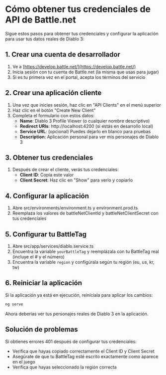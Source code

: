 # Cómo obtener tus credenciales de API de Battle.net

Sigue estos pasos para obtener tus credenciales y configurar la aplicación para usar tus datos reales de Diablo 3:

## 1. Crear una cuenta de desarrollador

1. Ve a [https://develop.battle.net/](https://develop.battle.net/)
2. Inicia sesión con tu cuenta de Battle.net (la misma que usas para jugar)
3. Si es tu primera vez en el portal, acepta los términos del servicio

## 2. Crear una aplicación cliente

1. Una vez que inicies sesión, haz clic en "API Clients" en el menú superior
2. Haz clic en el botón "Create New Client"
3. Completa el formulario con estos datos:
   - **Name**: Diablo 3 Profile Viewer (o cualquier nombre descriptivo)
   - **Redirect URIs**: http://localhost:4200 (si estás en desarrollo local)
   - **Service URL**: (opcional) Puedes dejarlo en blanco para pruebas
   - **Description**: Aplicación personal para ver mis personajes de Diablo 3

## 3. Obtener tus credenciales

1. Después de crear el cliente, verás tus credenciales:
   - **Client ID**: Copia este valor
   - **Client Secret**: Haz clic en "Show" para verlo y copiarlo

## 4. Configurar la aplicación

1. Abre src/environments/environment.ts y environment.prod.ts
2. Reemplaza los valores de battleNetClientId y battleNetClientSecret con tus credenciales

## 5. Configurar tu BattleTag

1. Abre src/app/services/diablo.service.ts
2. Encuentra la variable `yourBattleTag` y reemplázala con tu BattleTag real (incluye el # y el número)
3. Encuentra la variable `region` y configúrala según tu región (eu, us, kr, tw)

## 6. Reiniciar la aplicación

Si la aplicación ya está en ejecución, reiníciala para aplicar los cambios:

```bash
ng serve
```

Ahora deberías ver tus personajes reales de Diablo 3 en la aplicación.

## Solución de problemas

Si obtienes errores 401 después de configurar tus credenciales:
- Verifica que hayas copiado correctamente el Client ID y Client Secret
- Asegúrate de que tu BattleTag esté escrito exactamente como aparece en el juego
- Verifica que hayas seleccionado la región correcta

